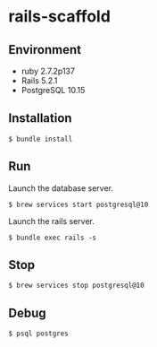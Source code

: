 # rails-scaffold

## Environment

- ruby 2.7.2p137
- Rails 5.2.1
- PostgreSQL 10.15

## Installation

```shell
$ bundle install
```

## Run

Launch the database server.

```shell
$ brew services start postgresql@10
```

Launch the rails server.

```shell
$ bundle exec rails -s
```

## Stop

```shell
$ brew services stop postgresql@10
```

## Debug

```shell
$ psql postgres
```
